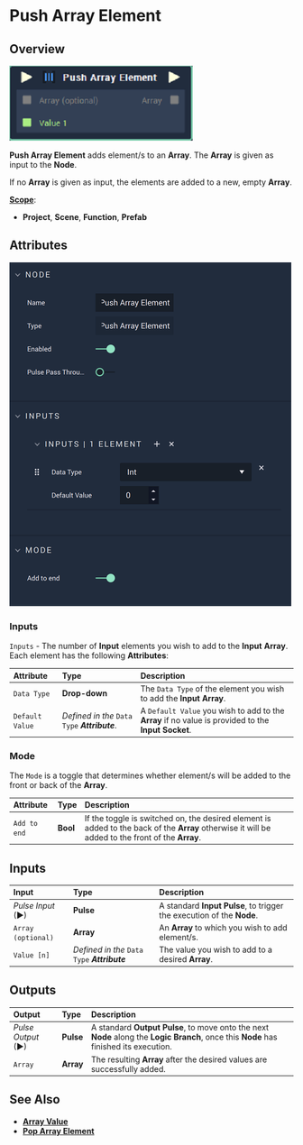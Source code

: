 # Push Array Element

## Overview

![The Push Array Element Node.](../../.gitbook/assets/push-array-element.PNG)

**Push Array Element** adds element/s to an **Array**. The **Array** is given as input to the **Node**.

If no **Array** is given as input, the elements are added to a new, empty **Array**.

[**Scope**](../overview.md#scopes):
*  **Project**, **Scene**, **Function**, **Prefab**

## Attributes

![The Push Array Element Node Attributes](../../.gitbook/assets/pusharrayelementattributes.png)

### Inputs

`Inputs` - The number of **Input** elements you wish to add to the **Input** **Array**. Each element has the following **Attributes**:

| Attribute | Type | Description |
| :--- | :--- | :--- |
| `Data Type` | **Drop-down** | The `Data Type` of the element you wish to add the **Input** **Array**. |
| `Default Value` | _Defined in the_ `Data Type` _**Attribute**_. | A `Default Value` you wish to add to the **Array** if no value is provided to the **Input** **Socket**. |

### Mode

The `Mode` is a toggle that determines whether element/s will be added to the front or back of the **Array**.

| Attribute | Type | Description |
| :--- | :--- | :--- |
| `Add to end` | **Bool** | If the toggle is switched on, the desired element is added to the back of the **Array** otherwise it will be added to the front of the **Array**. |

## Inputs

| Input | Type | Description |
| :--- | :--- | :--- |
| _Pulse Input_ \(►\) | **Pulse** | A standard **Input Pulse**, to trigger the execution of the **Node**. |
| `Array (optional)` | **Array** | An **Array** to which you wish to add element/s. |
| `Value [n]` | _Defined in the_ `Data Type` _**Attribute**_ | The value you wish to add to a desired **Array**. |

## Outputs

| Output | Type | Description |
| :--- | :--- | :--- |
| _Pulse Output_ \(►\) | **Pulse** | A standard **Output Pulse**, to move onto the next **Node** along the **Logic Branch**, once this **Node** has finished its execution. |
| `Array` | **Array** | The resulting **Array** after the desired values are successfully added. |

## See Also

* [**Array Value**](array-value.md)
* [**Pop Array Element**](pop-array-element.md)

